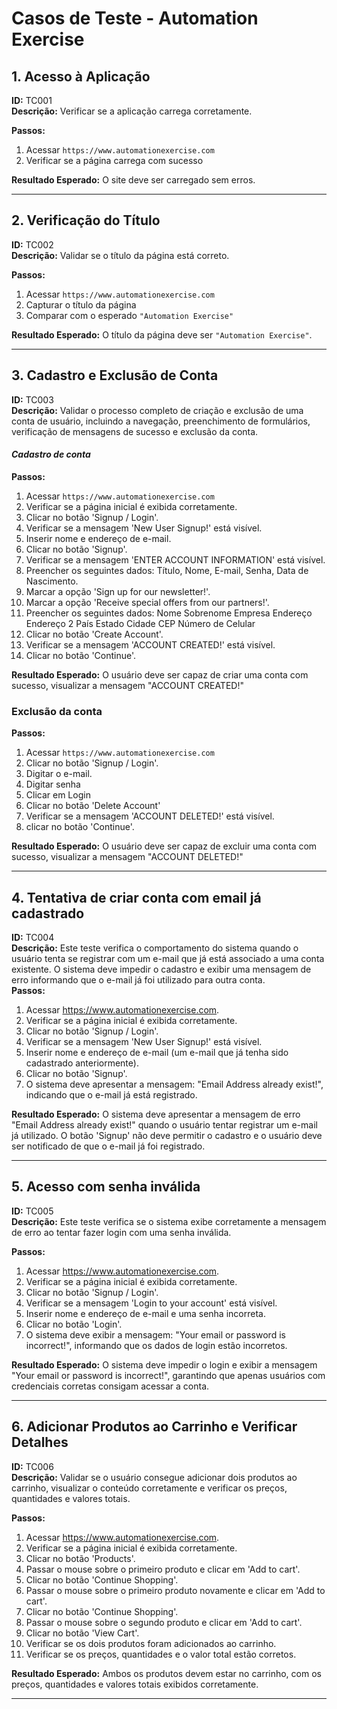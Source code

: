# Casos de Teste - Automation Exercise

## 1. Acesso à Aplicação  
**ID:** TC001  
**Descrição:** Verificar se a aplicação carrega corretamente.   

**Passos:**  
1. Acessar `https://www.automationexercise.com`  
2. Verificar se a página carrega com sucesso  

**Resultado Esperado:** O site deve ser carregado sem erros.

---

## 2. Verificação do Título  
**ID:** TC002  
**Descrição:** Validar se o título da página está correto.   

**Passos:**  
1. Acessar `https://www.automationexercise.com`  
2. Capturar o título da página  
3. Comparar com o esperado `"Automation Exercise"`  

**Resultado Esperado:** O título da página deve ser `"Automation Exercise"`.

---

## 3. Cadastro e Exclusão de Conta
**ID:** TC003  
**Descrição:** Validar o processo completo de criação e exclusão de uma conta de usuário, incluindo a navegação, preenchimento de formulários, verificação de mensagens de sucesso e exclusão da conta.  

#### *Cadastro de conta*   
**Passos:**  
1. Acessar `https://www.automationexercise.com`  
2. Verificar se a página inicial é exibida corretamente.
3. Clicar no botão 'Signup / Login'.
4. Verificar se a mensagem 'New User Signup!' está visível.
5. Inserir nome e endereço de e-mail.
6. Clicar no botão 'Signup'.
7. Verificar se a mensagem 'ENTER ACCOUNT INFORMATION' está visível.
8. Preencher os seguintes dados: Título, Nome, E-mail, Senha, Data de Nascimento.
9. Marcar a opção 'Sign up for our newsletter!'.
10. Marcar a opção 'Receive special offers from our partners!'.
11. Preencher os seguintes dados:
Nome
Sobrenome
Empresa
Endereço
Endereço 2
País
Estado
Cidade
CEP 
Número de Celular
12. Clicar no botão 'Create Account'.
13. Verificar se a mensagem 'ACCOUNT CREATED!' está visível.
14. Clicar no botão 'Continue'.

**Resultado Esperado:** O usuário deve ser capaz de criar uma conta com sucesso, visualizar a mensagem "ACCOUNT CREATED!"

### Exclusão da conta
**Passos:**  
1. Acessar `https://www.automationexercise.com`  
2. Clicar no botão 'Signup / Login'.
3. Digitar o e-mail.
4. Digitar senha
5. Clicar em Login
6. Clicar no botão 'Delete Account'
7. Verificar se a mensagem 'ACCOUNT DELETED!' está visível.
8. clicar no botão 'Continue'.
 

 **Resultado Esperado:** O usuário deve ser capaz de excluir uma conta com sucesso, visualizar a mensagem "ACCOUNT DELETED!"

---

## 4. Tentativa de criar conta com email já cadastrado
**ID:** TC004   
**Descrição:** Este teste verifica o comportamento do sistema quando o usuário tenta se registrar com um e-mail que já está associado a uma conta existente. O sistema deve impedir o cadastro e exibir uma mensagem de erro informando que o e-mail já foi utilizado para outra conta.  
**Passos:**
1. Acessar https://www.automationexercise.com.
2. Verificar se a página inicial é exibida corretamente.
3. Clicar no botão 'Signup / Login'.
4. Verificar se a mensagem 'New User Signup!' está visível.
5. Inserir nome e endereço de e-mail (um e-mail que já tenha sido cadastrado anteriormente).
6. Clicar no botão 'Signup'.
7. O sistema deve apresentar a mensagem: "Email Address already exist!", indicando que o e-mail já está registrado.

 
 **Resultado Esperado:** O sistema deve apresentar a mensagem de erro "Email Address already exist!" quando o usuário tentar registrar um e-mail já utilizado. O botão 'Signup' não deve permitir o cadastro e o usuário deve ser notificado de que o e-mail já foi registrado.

 ---

## 5. Acesso com senha inválida
**ID:** TC005   
**Descrição:** Este teste verifica se o sistema exibe corretamente a mensagem de erro ao tentar fazer login com uma senha inválida.  

**Passos:**
1. Acessar https://www.automationexercise.com.
2. Verificar se a página inicial é exibida corretamente.
3. Clicar no botão 'Signup / Login'.
4. Verificar se a mensagem 'Login to your account' está visível.
5. Inserir nome e endereço de e-mail e uma senha incorreta.
6. Clicar no botão 'Login'.
7. O sistema deve exibir a mensagem: "Your email or password is incorrect!", informando que os dados de login estão incorretos.

 
 **Resultado Esperado:** O sistema deve impedir o login e exibir a mensagem "Your email or password is incorrect!", garantindo que apenas usuários com credenciais corretas consigam acessar a conta.

 ---

## 6. Adicionar Produtos ao Carrinho e Verificar Detalhes
**ID:** TC006   
**Descrição:** Validar se o usuário consegue adicionar dois produtos ao carrinho, visualizar o conteúdo corretamente e verificar os preços, quantidades e valores totais. 

**Passos:**
1. Acessar https://www.automationexercise.com.
2. Verificar se a página inicial é exibida corretamente.
3. Clicar no botão 'Products'.
4. Passar o mouse sobre o primeiro produto e clicar em 'Add to cart'.
5. Clicar no botão 'Continue Shopping'.
6. Passar o mouse sobre o primeiro produto novamente e clicar em 'Add to cart'.
7. Clicar no botão 'Continue Shopping'.
8. Passar o mouse sobre o segundo produto e clicar em 'Add to cart'.
9. Clicar no botão 'View Cart'.
10. Verificar se os dois produtos foram adicionados ao carrinho.
11. Verificar se os preços, quantidades e o valor total estão corretos.

 
 **Resultado Esperado:** Ambos os produtos devem estar no carrinho, com os preços, quantidades e valores totais exibidos corretamente.

 ---




